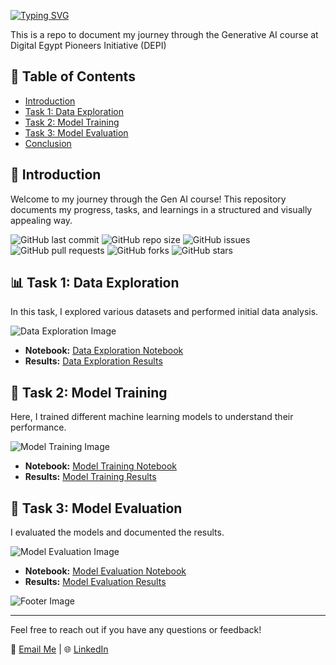 [![Typing SVG](https://readme-typing-svg.demolab.com/?lines=Welcome+to+My+Repo)](https://git.io/typing-svg)

This is a repo to document my journey through the Generative AI course at Digital Egypt Pioneers Initiative (DEPI)

## 🚀 Table of Contents
- [Introduction](#introduction)
- [Task 1: Data Exploration](#task-1-data-exploration)
- [Task 2: Model Training](#task-2-model-training)
- [Task 3: Model Evaluation](#task-3-model-evaluation)
- [Conclusion](#conclusion)

## 🌟 Introduction
Welcome to my journey through the Gen AI course! This repository documents my progress, tasks, and learnings in a structured and visually appealing way.

![GitHub last commit](https://img.shields.io/github/last-commit/nadeenahmed/GenAI-DEPI)
![GitHub repo size](https://img.shields.io/github/repo-size/nadeenahmed/GenAI-DEPI)
![GitHub issues](https://img.shields.io/github/issues/nadeenahmed/GenAI-DEPI)
![GitHub pull requests](https://img.shields.io/github/issues-pr/nadeenahmed/GenAI-DEPI)
![GitHub forks](https://img.shields.io/github/forks/nadeenahmed/GenAI-DEPI?style=social)
![GitHub stars](https://img.shields.io/github/stars/nadeenahmed/GenAI-DEPI?style=social)

## 📊 Task 1: Data Exploration
In this task, I explored various datasets and performed initial data analysis.

![Data Exploration Image](images/data_exploration.png)

- **Notebook:** [Data Exploration Notebook](tasks/task1/task1_notebook.ipynb)
- **Results:** [Data Exploration Results](tasks/task1/task1_results.md)

## 🤖 Task 2: Model Training
Here, I trained different machine learning models to understand their performance.

![Model Training Image](images/model_training.png)

- **Notebook:** [Model Training Notebook](tasks/task2/task2_notebook.ipynb)
- **Results:** [Model Training Results](tasks/task2/task2_results.md)

## 🧪 Task 3: Model Evaluation
I evaluated the models and documented the results.

![Model Evaluation Image](images/model_evaluation.png)

- **Notebook:** [Model Evaluation Notebook](tasks/task3/task3_notebook.ipynb)
- **Results:** [Model Evaluation Results](tasks/task3/task3_results.md)


![Footer Image](images/footer.png)

---

Feel free to reach out if you have any questions or feedback!

📧 [Email Me](nadeen262002@gmail.com) | 🌐 [LinkedIn](https://www.linkedin.com/in/nadeenahmed/)
